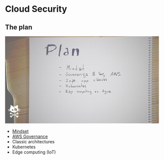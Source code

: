 # Cloud Security

## The plan

![A picture with the plan](01-plan.png)

* [Mindset](00-Mindset)
* [AWS Governance](01-AWS)
* Classic architectures
* Kubernetes
* Edge computing (IoT)

